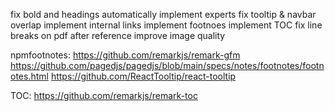 fix bold and headings automatically
implement experts
fix tooltip & navbar overlap
implement internal links
implement footnoes
implement TOC
fix line breaks on pdf after reference
improve image quality

npmfootnotes:
https://github.com/remarkjs/remark-gfm
https://github.com/pagedjs/pagedjs/blob/main/specs/notes/footnotes/footnotes.html
https://github.com/ReactTooltip/react-tooltip

TOC:
https://github.com/remarkjs/remark-toc
